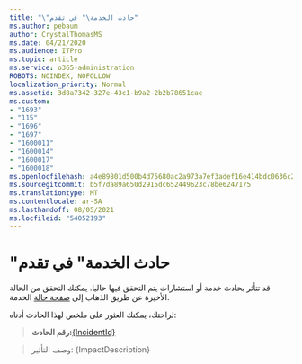 ```yaml
---
title: "\"حادث الخدمة\" في تقدم"
ms.author: pebaum
author: CrystalThomasMS
ms.date: 04/21/2020
ms.audience: ITPro
ms.topic: article
ms.service: o365-administration
ROBOTS: NOINDEX, NOFOLLOW
localization_priority: Normal
ms.assetid: 3d8a7342-327e-43c1-b9a2-2b2b78651cae
ms.custom:
- "1693"
- "115"
- "1696"
- "1697"
- "1600011"
- "1600014"
- "1600017"
- "1600018"
ms.openlocfilehash: a4e89801d500b4d75680ac2a973a7ef3adef16e414bdc0636c222dde6e462cd7
ms.sourcegitcommit: b5f7da89a650d2915dc652449623c78be6247175
ms.translationtype: MT
ms.contentlocale: ar-SA
ms.lasthandoff: 08/05/2021
ms.locfileid: "54052193"
---
```

# <a name="service-incident-in-progress"></a>"حادث الخدمة" في تقدم

قد تتأثر بحادث خدمة أو استشارات يتم التحقق فيها حاليا. يمكنك التحقق من الحالة الأخيرة عن طريق الذهاب إلى [صفحة حالة](https://admin.microsoft.com/adminportal/home#/servicehealth) الخدمة.
  
لراحتك، يمكنك العثور على ملخص لهذا الحادث أدناه:
  
> **رقم الحادث:**[{IncidentId}](https://admin.microsoft.com/adminportal/home#/servicehealth)
 
> وصف التأثير: {ImpactDescription}
